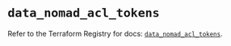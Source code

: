 # `data_nomad_acl_tokens`

Refer to the Terraform Registry for docs: [`data_nomad_acl_tokens`](https://registry.terraform.io/providers/hashicorp/nomad/2.2.0/docs/data-sources/acl_tokens).
